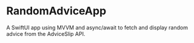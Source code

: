 # RandomAdviceApp
A SwiftUI app using MVVM and async/await to fetch and display random advice from the AdviceSlip API.
